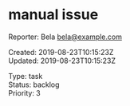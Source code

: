 # manual issue

Reporter: Bela <bela@example.com>  

Created: 2019-08-23T10:15:23Z  
Updated: 2019-08-23T10:15:23Z

Type: task  
Status: backlog  
Priority: 3
